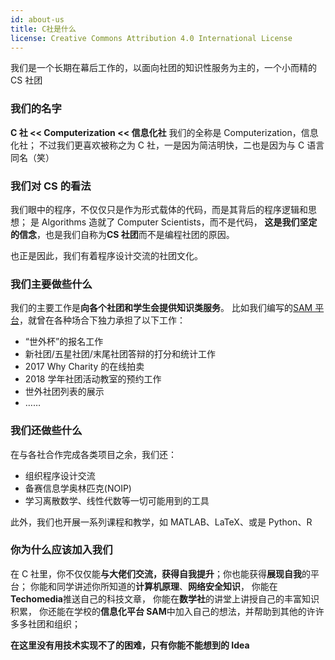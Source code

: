 ```yaml
---
id: about-us
title: C社是什么
license: Creative Commons Attribution 4.0 International License
---
```


我们是一个长期在幕后工作的，以面向社团的知识性服务为主的，一个小而精的 CS 社团

### 我们的名字

**C 社 << Computerization << 信息化社**
我们的全称是 Computerization，信息化社；
不过我们更喜欢被称之为 C 社，一是因为简洁明快，二也是因为与 C 语言同名（笑）

### 我们对 CS 的看法

我们眼中的程序，不仅仅只是作为形式载体的代码，而是其背后的程序逻辑和思想；
是 Algorithms 造就了 Computer Scientists，而不是代码，
**这是我们坚定的信念**，也是我们自称为**CS 社团**而不是编程社团的原因。

也正是因此，我们有着程序设计交流的社团文化。

### 我们主要做些什么

我们的主要工作是**向各个社团和学生会提供知识类服务**。
比如我们编写的[SAM 平台](https://github.com/Computerization/SAM/)，就曾在各种场合下独力承担了以下工作：

- “世外杯”的报名工作
- 新社团/五星社团/末尾社团答辩的打分和统计工作
- 2017 Why Charity 的在线拍卖
- 2018 学年社团活动教室的预约工作
- 世外社团列表的展示
- ……

### 我们还做些什么

在与各社合作完成各类项目之余，我们还：

- 组织程序设计交流
- 备赛信息学奥林匹克(NOIP)
- 学习离散数学、线性代数等一切可能用到的工具

此外，我们也开展一系列课程和教学，如 MATLAB、LaTeX、或是 Python、R

### 你为什么应该加入我们

在 C 社里，你不仅仅能**与大佬们交流，获得自我提升**；你也能获得**展现自我**的平台；
你能和同学讲述你所知道的**计算机原理**、**网络安全知识**，
你能在**Techomedia**推送自己的科技文章，
你能在**数学社**的讲堂上讲授自己的丰富知识积累，
你还能在学校的**信息化平台 SAM**中加入自己的想法，并帮助到其他的许许多多社团和组织；

**在这里没有用技术实现不了的困难，只有你能不能想到的 Idea**
